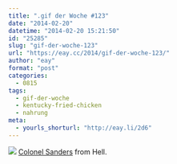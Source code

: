 ```yaml
---
title: ".gif der Woche #123"
date: "2014-02-20"
datetime: "2014-02-20 15:21:50"
id: "25285"
slug: "gif-der-woche-123"
url: "https://eay.cc/2014/gif-der-woche-123/"
author: "eay"
format: "post"
categories:
  - 0815
tags:
  - gif-der-woche
  - kentucky-fried-chicken
  - nahrung
meta:
  - yourls_shorturl: "http://eay.li/2d6"
---
```


![](https://eay.cc/uploads/2013/ketchup.gif) [Colonel Sanders](http://de.m.wikipedia.org/wiki/Harland_D._Sanders) from Hell.
